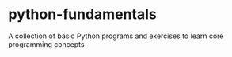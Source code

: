 # python-fundamentals
A collection of basic Python programs and exercises to learn core programming concepts
